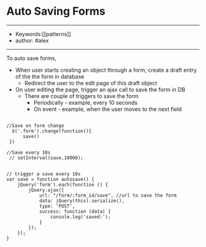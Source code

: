 # Auto Saving Forms
---
- Keywords:[[patterns]]
- author: #alex
--- 
To auto save forms,  
- When user starts creating an object through a form, create a draft entry of the the form in database  
    - Redirect the user to the edit page of this draft object  
- On user editing the page, trigger an ajax call to save the form in DB  
    - There are couple of triggers to save the form  
        - Periodically - example, every 10 seconds  
        - On event - example, when the user moves to the next field  

```

//Save on form change
  $('.form').change(function(){
      save()
 })

//Save every 10s
 // setInterval(save,10000);


// trigger a save every 10s
var save = function autosave() {
    jQuery('form').each(function () {
        jQuery.ajax({
            url: "/form/:form_id/save", //url to save the form
            data: jQuery(this).serialize(),
            type: 'POST',
            success: function (data) {
                console.log('saved:');
            }
        });
    });
}


```
